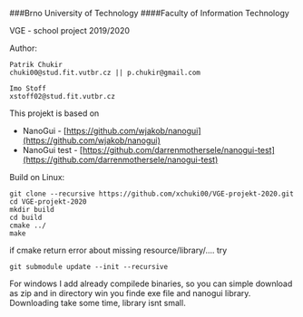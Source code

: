 ###Brno University of Technology 
####Faculty of Information Technology

VGE - school project 
2019/2020
 
Author:
 
    Patrik Chukir 
    chuki00@stud.fit.vutbr.cz || p.chukir@gmail.com
    
    Imo Stoff
    xstoff02@stud.fit.vutbr.cz
   
This projekt is based on 
   * NanoGui - [https://github.com/wjakob/nanogui](https://github.com/wjakob/nanogui)
   * NanoGui test - [https://github.com/darrenmothersele/nanogui-test](https://github.com/darrenmothersele/nanogui-test)
   
Build on Linux:
```
git clone --recursive https://github.com/xchuki00/VGE-projekt-2020.git
cd VGE-projekt-2020
mkdir build
cd build
cmake ../
make
```

if cmake return error about missing resource/library/.... try
```
git submodule update --init --recursive
```

For windows I add already compilede binaries, so you can simple download as zip and in directory win you finde exe file and nanogui library. Downloading take some time, library isnt small.

